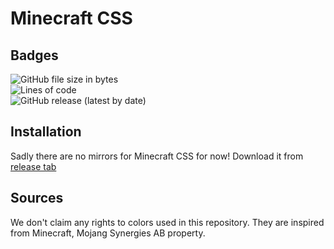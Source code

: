 # Minecraft CSS

## Badges
![GitHub file size in bytes](https://img.shields.io/github/size/ThatRemixiak/MinecraftCSS?label=SIZE%20OF%20OUR%20CSS&style=for-the-badge)
<br>
![Lines of code](https://img.shields.io/tokei/lines/github/ThatRemixiak/MinecraftCSS?style=for-the-badge)
<br>
![GitHub release (latest by date)](https://img.shields.io/github/v/release/ThatRemixiak/MinecraftCSS?display_name=tag&style=for-the-badge)

## Installation

Sadly there are no mirrors for Minecraft CSS for now! Download it from [release tab](https://github.com/ThatRemixiak/MinecraftCSS/releases)

## Sources

We don't claim any rights to colors used in this repository. They are inspired from Minecraft, Mojang Synergies AB property.

